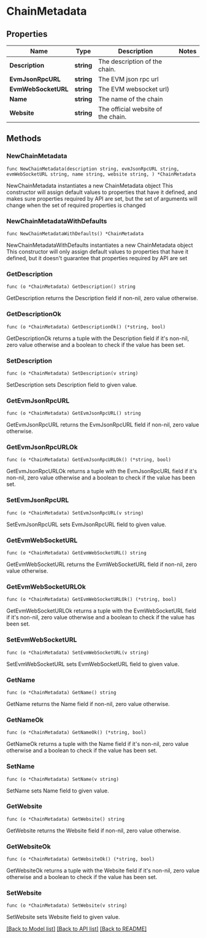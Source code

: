 # ChainMetadata

## Properties

Name | Type | Description | Notes
------------ | ------------- | ------------- | -------------
**Description** | **string** | The description of the chain. | 
**EvmJsonRpcURL** | **string** | The EVM json rpc url | 
**EvmWebSocketURL** | **string** | The EVM websocket url) | 
**Name** | **string** | The name of the chain | 
**Website** | **string** | The official website of the chain. | 

## Methods

### NewChainMetadata

`func NewChainMetadata(description string, evmJsonRpcURL string, evmWebSocketURL string, name string, website string, ) *ChainMetadata`

NewChainMetadata instantiates a new ChainMetadata object
This constructor will assign default values to properties that have it defined,
and makes sure properties required by API are set, but the set of arguments
will change when the set of required properties is changed

### NewChainMetadataWithDefaults

`func NewChainMetadataWithDefaults() *ChainMetadata`

NewChainMetadataWithDefaults instantiates a new ChainMetadata object
This constructor will only assign default values to properties that have it defined,
but it doesn't guarantee that properties required by API are set

### GetDescription

`func (o *ChainMetadata) GetDescription() string`

GetDescription returns the Description field if non-nil, zero value otherwise.

### GetDescriptionOk

`func (o *ChainMetadata) GetDescriptionOk() (*string, bool)`

GetDescriptionOk returns a tuple with the Description field if it's non-nil, zero value otherwise
and a boolean to check if the value has been set.

### SetDescription

`func (o *ChainMetadata) SetDescription(v string)`

SetDescription sets Description field to given value.


### GetEvmJsonRpcURL

`func (o *ChainMetadata) GetEvmJsonRpcURL() string`

GetEvmJsonRpcURL returns the EvmJsonRpcURL field if non-nil, zero value otherwise.

### GetEvmJsonRpcURLOk

`func (o *ChainMetadata) GetEvmJsonRpcURLOk() (*string, bool)`

GetEvmJsonRpcURLOk returns a tuple with the EvmJsonRpcURL field if it's non-nil, zero value otherwise
and a boolean to check if the value has been set.

### SetEvmJsonRpcURL

`func (o *ChainMetadata) SetEvmJsonRpcURL(v string)`

SetEvmJsonRpcURL sets EvmJsonRpcURL field to given value.


### GetEvmWebSocketURL

`func (o *ChainMetadata) GetEvmWebSocketURL() string`

GetEvmWebSocketURL returns the EvmWebSocketURL field if non-nil, zero value otherwise.

### GetEvmWebSocketURLOk

`func (o *ChainMetadata) GetEvmWebSocketURLOk() (*string, bool)`

GetEvmWebSocketURLOk returns a tuple with the EvmWebSocketURL field if it's non-nil, zero value otherwise
and a boolean to check if the value has been set.

### SetEvmWebSocketURL

`func (o *ChainMetadata) SetEvmWebSocketURL(v string)`

SetEvmWebSocketURL sets EvmWebSocketURL field to given value.


### GetName

`func (o *ChainMetadata) GetName() string`

GetName returns the Name field if non-nil, zero value otherwise.

### GetNameOk

`func (o *ChainMetadata) GetNameOk() (*string, bool)`

GetNameOk returns a tuple with the Name field if it's non-nil, zero value otherwise
and a boolean to check if the value has been set.

### SetName

`func (o *ChainMetadata) SetName(v string)`

SetName sets Name field to given value.


### GetWebsite

`func (o *ChainMetadata) GetWebsite() string`

GetWebsite returns the Website field if non-nil, zero value otherwise.

### GetWebsiteOk

`func (o *ChainMetadata) GetWebsiteOk() (*string, bool)`

GetWebsiteOk returns a tuple with the Website field if it's non-nil, zero value otherwise
and a boolean to check if the value has been set.

### SetWebsite

`func (o *ChainMetadata) SetWebsite(v string)`

SetWebsite sets Website field to given value.



[[Back to Model list]](../README.md#documentation-for-models) [[Back to API list]](../README.md#documentation-for-api-endpoints) [[Back to README]](../README.md)


